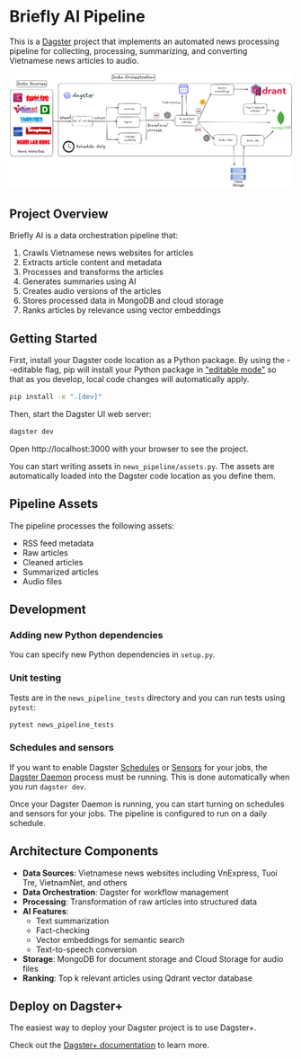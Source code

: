 # Briefly AI Pipeline

This is a [Dagster](https://dagster.io/) project that implements an automated news processing pipeline for collecting, processing, summarizing, and converting Vietnamese news articles to audio.

![Pipeline Architecture](./pipeline.png)

## Project Overview

Briefly AI is a data orchestration pipeline that:
1. Crawls Vietnamese news websites for articles
2. Extracts article content and metadata
3. Processes and transforms the articles
4. Generates summaries using AI
5. Creates audio versions of the articles
6. Stores processed data in MongoDB and cloud storage
7. Ranks articles by relevance using vector embeddings

## Getting Started

First, install your Dagster code location as a Python package. By using the --editable flag, pip will install your Python package in ["editable mode"](https://pip.pypa.io/en/latest/topics/local-project-installs/#editable-installs) so that as you develop, local code changes will automatically apply.

```bash
pip install -e ".[dev]"
```

Then, start the Dagster UI web server:

```bash
dagster dev
```

Open http://localhost:3000 with your browser to see the project.

You can start writing assets in `news_pipeline/assets.py`. The assets are automatically loaded into the Dagster code location as you define them.

## Pipeline Assets

The pipeline processes the following assets:
- RSS feed metadata
- Raw articles
- Cleaned articles
- Summarized articles
- Audio files

## Development

### Adding new Python dependencies

You can specify new Python dependencies in `setup.py`.

### Unit testing

Tests are in the `news_pipeline_tests` directory and you can run tests using `pytest`:

```bash
pytest news_pipeline_tests
```

### Schedules and sensors

If you want to enable Dagster [Schedules](https://docs.dagster.io/guides/automate/schedules/) or [Sensors](https://docs.dagster.io/guides/automate/sensors/) for your jobs, the [Dagster Daemon](https://docs.dagster.io/guides/deploy/execution/dagster-daemon) process must be running. This is done automatically when you run `dagster dev`.

Once your Dagster Daemon is running, you can start turning on schedules and sensors for your jobs. The pipeline is configured to run on a daily schedule.

## Architecture Components

- **Data Sources**: Vietnamese news websites including VnExpress, Tuoi Tre, VietnamNet, and others
- **Data Orchestration**: Dagster for workflow management
- **Processing**: Transformation of raw articles into structured data
- **AI Features**:
  - Text summarization 
  - Fact-checking
  - Vector embeddings for semantic search
  - Text-to-speech conversion
- **Storage**: MongoDB for document storage and Cloud Storage for audio files
- **Ranking**: Top k relevant articles using Qdrant vector database

## Deploy on Dagster+

The easiest way to deploy your Dagster project is to use Dagster+.

Check out the [Dagster+ documentation](https://docs.dagster.io/dagster-plus/) to learn more.
